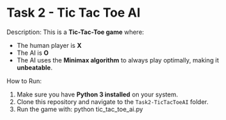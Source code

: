 # Task 2 - Tic Tac Toe AI
Description:
This is a **Tic-Tac-Toe game** where:
- The human player is **X**
- The AI is **O**
- The AI uses the **Minimax algorithm** to always play optimally, making it **unbeatable**.

How to Run:
1. Make sure you have **Python 3 installed** on your system.
2. Clone this repository and navigate to the `Task2-TicTacToeAI` folder.
3. Run the game with:
   python tic_tac_toe_ai.py
